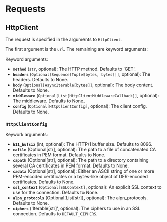 # Requests

## HttpClient

The request is specified in the arguments to `HttpClient`.

The first argument is the `url`. The remaining are keyword arguments:

Keyword arguments:

- **`method`** (`str`, optional): The HTTP method. Defaults to 'GET'.
- **`headers`** (`Optional[Sequence[Tuple[bytes, bytes]]]`, optional): The headers. Defaults to
  None.
- **`body`** (`Optional[AsyncIterable[bytes]]`, optional): The body content. Defaults to
  None.
- **`middleware`** (`Optional[List[HttpClientMiddlewareCallback]]`, optional): The
  middleware. Defaults to None.
- **`config`** (`Optional[HttpClientConfig]`, optional): The client config. Defaults to None.

### `HttpClientConfig`

Keywork arguments:

- **`h11_bufsiz`** (int, optional): The HTTP/1 buffer size. Defaults to 8096.
- **`cafile`** (Optional[str], optional): The path to a file of concatenated
  CA certificates in PEM format. Defaults to None.
- **`capath`** (Optional[str], optional): The path to a directory containing
  several CA certificates in PEM format. Defaults to None.
- **`cadata`** (Optional[str], optional): Either an ASCII string of one or
  more PEM-encoded certificates or a bytes-like object of
  DER-encoded certificates. Defaults to None.
- **`ssl_context`** (`Optional[SSLContext]`, optional): An explicit SSL context to use for the connection. Defaults to None.
- **`alpn_protocols`** (Optional[List[str]], optional): The alpn_protocols.
  Defaults to None.
- **`ciphers`** ('Iterable[str]', optional): The ciphers to use in an SSL connection. Defaults to `DEFAULT_CIPHERS`.
